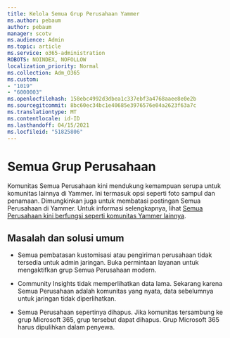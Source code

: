 ```yaml
---
title: Kelola Semua Grup Perusahaan Yammer
ms.author: pebaum
author: pebaum
manager: scotv
ms.audience: Admin
ms.topic: article
ms.service: o365-administration
ROBOTS: NOINDEX, NOFOLLOW
localization_priority: Normal
ms.collection: Adm_O365
ms.custom:
- "1019"
- "6000003"
ms.openlocfilehash: 158ebc4992d3dbea1c337ebf3a4768aaee8e0e2b
ms.sourcegitcommit: 8bc60ec34bc1e40685e3976576e04a2623f63a7c
ms.translationtype: MT
ms.contentlocale: id-ID
ms.lasthandoff: 04/15/2021
ms.locfileid: "51825806"
---
```

# <a name="all-company-group"></a>Semua Grup Perusahaan

Komunitas Semua Perusahaan kini mendukung kemampuan serupa untuk komunitas lainnya di Yammer. Ini termasuk opsi seperti foto sampul dan penamaan. Dimungkinkan juga untuk membatasi postingan Semua Perusahaan di Yammer. Untuk informasi selengkapnya, lihat [Semua Perusahaan kini berfungsi seperti komunitas Yammer lainnya](https://docs.microsoft.com/yammer/manage-yammer-groups/yammer-all-company-yammer-community).

## <a name="common-issues-and-solutions"></a>Masalah dan solusi umum

- Semua pembatasan kustomisasi atau pengiriman perusahaan tidak tersedia untuk admin jaringan. Buka permintaan layanan untuk mengaktifkan grup Semua Perusahaan modern.

- Community Insights tidak memperlihatkan data lama. Sekarang karena Semua Perusahaan adalah komunitas yang nyata, data sebelumnya untuk jaringan tidak diperlihatkan.

- Semua Perusahaan sepertinya dihapus. Jika komunitas tersambung ke grup Microsoft 365, grup tersebut dapat dihapus. Grup Microsoft 365 harus dipulihkan dalam penyewa.

